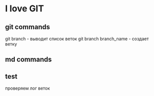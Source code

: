 # I love GIT

## git commands
git branch - выводит список веток
git branch branch_name - создает ветку
## md commands

## test
проверяем лог веток